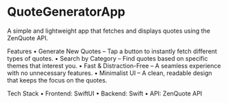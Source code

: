 # QuoteGeneratorApp

A simple and lightweight app that fetches and displays quotes using the ZenQuote API.

Features
	•	Generate New Quotes – Tap a button to instantly fetch different types of quotes.
	•	Search by Category – Find quotes based on specific themes that interest you.
	•	Fast & Distraction-Free – A seamless experience with no unnecessary features.
	•	Minimalist UI – A clean, readable design that keeps the focus on the quotes.

Tech Stack
	•	Frontend: SwiftUI
	•	Backend: Swift
	•	API: ZenQuote API
